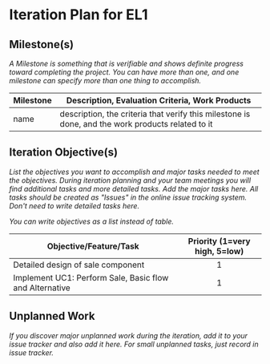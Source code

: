 # Iteration Plan for EL1

## Milestone(s)

_A Milestone is something that is verifiable and shows definite progress toward completing the project.
You can have more than one, and one milestone can specify more than one thing to accomplish._

| Milestone | Description, Evaluation Criteria, Work Products |
|-----------|-----------------------------------------|
|  name     | description, the criteria that verify this milestone is done, and the work products related to it |

## Iteration Objective(s)

_List the objectives you want to accomplish and major tasks needed to meet the objectives.
During iteration planning and your team meetings you will find additional tasks and more detailed tasks.
Add the major tasks here.
All tasks should be created as "Issues" in the online issue tracking system.
Don't need to write detailed tasks here._

_You can write objectives as a list instead of table._


| Objective/Feature/Task | Priority (1=very high, 5=low) |
|------------------------|:-----------------------------:|
| Detailed design of sale component | 1 |
| Implement UC1:  Perform Sale, Basic flow and Alternative | 1 |

## Unplanned Work

_If you discover major unplanned work during the iteration, add it to your issue tracker and also add it here.
For small unplanned tasks, just record in issue tracker._

